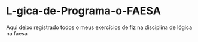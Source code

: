 # L-gica-de-Programa-o-FAESA
Aqui deixo registrado todos o meus exercícios de fiz na disciplina de lógica na faesa
